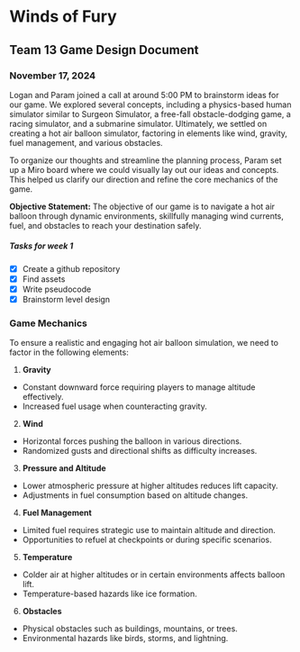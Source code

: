 # **Winds of Fury** 
## Team 13 Game Design Document

### November 17, 2024
Logan and Param joined a call at around 5:00 PM to brainstorm ideas for our game. We explored several concepts, including a physics-based human simulator similar to Surgeon Simulator, a free-fall obstacle-dodging game, a racing simulator, and a submarine simulator. Ultimately, we settled on creating a hot air balloon simulator, factoring in elements like wind, gravity, fuel management, and various obstacles.

To organize our thoughts and streamline the planning process, Param set up a Miro board where we could visually lay out our ideas and concepts. This helped us clarify our direction and refine the core mechanics of the game.

**Objective Statement:** The objective of our game is to navigate a hot air balloon through dynamic environments, skillfully managing wind currents, fuel, and obstacles to reach your destination safely.

##### Tasks for week 1
- [x] Create a github repository
- [x] Find assets
- [x] Write pseudocode
- [x] Brainstorm level design

### Game Mechanics
To ensure a realistic and engaging hot air balloon simulation, we need to factor in the following elements:

1. **Gravity**

- Constant downward force requiring players to manage altitude effectively.
- Increased fuel usage when counteracting gravity.
2. **Wind**

- Horizontal forces pushing the balloon in various directions.
- Randomized gusts and directional shifts as difficulty increases.
3. **Pressure and Altitude**

- Lower atmospheric pressure at higher altitudes reduces lift capacity.
- Adjustments in fuel consumption based on altitude changes.
4. **Fuel Management**

- Limited fuel requires strategic use to maintain altitude and direction.
- Opportunities to refuel at checkpoints or during specific scenarios.
5. **Temperature**

- Colder air at higher altitudes or in certain environments affects balloon lift.
- Temperature-based hazards like ice formation.
6. **Obstacles**

- Physical obstacles such as buildings, mountains, or trees.
 - Environmental hazards like birds, storms, and lightning.
